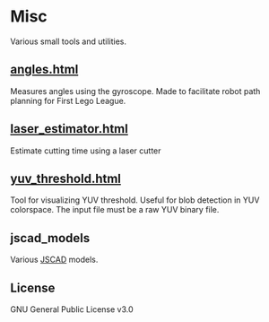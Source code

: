 Misc
===
Various small tools and utilities.

## [angles.html](https://quirkycort.github.io/misc/angles.html)
Measures angles using the gyroscope.
Made to facilitate robot path planning for First Lego League.

## [laser_estimator.html](https://quirkycort.github.io/misc/laser_estimator.html)
Estimate cutting time using a laser cutter

## [yuv_threshold.html](https://quirkycort.github.io/misc/yuv_threshold.html)
Tool for visualizing YUV threshold.
Useful for blob detection in YUV colorspace.
The input file must be a raw YUV binary file.

## jscad_models
Various [JSCAD](https://github.com/jscad/OpenJSCAD.org) models.

License
---
GNU General Public License v3.0